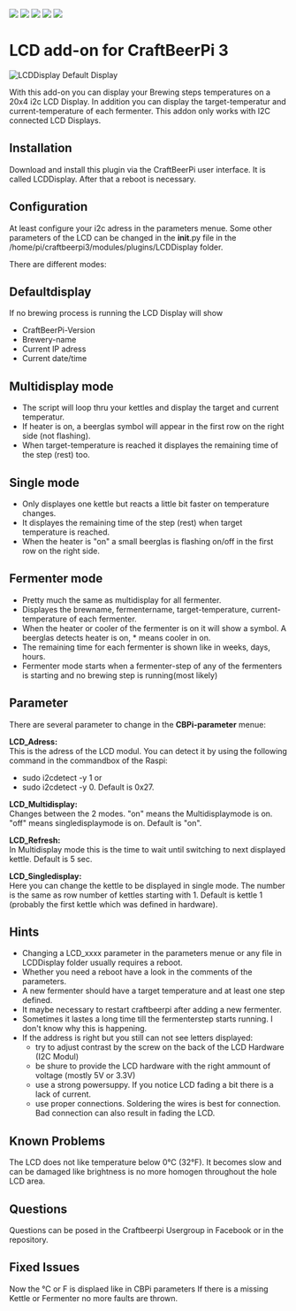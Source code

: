 ![](https://img.shields.io/badge/CBPi%203%20addin-functionable-green.svg)  ![](https://img.shields.io/github/license/JamFfm/craftbeerpiLCD.svg?style=flat) ![](https://img.shields.io/github/last-commit/JamFfm/craftbeerpiLCD.svg?style=flat) ![](https://img.shields.io/github/release-pre/JamFfm/craftbeerpiLCD.svg?style=flat) ![](https://img.shields.io/github/downloads/JamFfm/craftbeerpiLCD/total.svg)

# **LCD add-on for CraftBeerPi 3**

![](https://github.com/breiti78/craftbeerpiLCD/blob/master/LCDPhoto.jpg "LCDDisplay Default Display")

With this add-on you can display your Brewing steps temperatures on a 20x4 i2c LCD Display.
In addition you can display the target-temperatur and current-temperature of each fermenter.
This addon only works with I2C connected LCD Displays.

## Installation

Download and install this plugin via 
the CraftBeerPi user interface. It is called LCDDisplay.
After that a reboot is necessary.

## Configuration

At least configure your i2c adress in the parameters menue. Some other
parameters of the LCD can be changed in the  __init__.py file in the
/home/pi/craftbeerpi3/modules/plugins/LCDDisplay folder.


There are different modes:

**Defaultdisplay**
--------------

If no brewing process is running the LCD Display will show

- CraftBeerPi-Version 
- Brewery-name
- Current IP adress 
- Current date/time

**Multidisplay mode**
-----------------

- The script will loop thru your kettles and display the target and current temperatur. 
- If heater is on, a beerglas symbol will appear in the first row on the right side (not flashing).
- When target-temperature is reached it displayes the remaining time of the step (rest) too.

**Single mode**
-----------

- Only displayes one kettle but reacts a little bit faster on temperature changes. 
- It displayes the remaining time of the step (rest) when target temperature is reached.
- When the heater is "on" a small beerglas is flashing on/off in the first row on the right side.

**Fermenter mode**
--------------
- Pretty much the same as multidisplay for all fermenter.
- Displayes the brewname, fermentername, target-temperature, current-temperature of each fermenter.
- When the heater or cooler of the fermenter is on it will show a symbol.
A beerglas detects heater is on, * means cooler in on.
- The remaining time for each fermenter is shown like in weeks, days, hours. 
- Fermenter mode starts when a fermenter-step of any of the fermenters is starting and no brewing step is running(most likely)

Parameter
---------

There are several parameter to change in the **CBPi-parameter** menue:


**LCD_Adress:**    
This is the adress of the LCD modul. You can detect it by 
using the following command in the commandbox of the Raspi:   
- sudo i2cdetect -y 1 
or 
- sudo i2cdetect -y 0.
Default is 0x27.
 
 
**LCD_Multidisplay:**     
Changes between the 2 modes. "on" means the Multidisplaymode is on. 
"off" means singledisplaymode is on. Default is "on". 


**LCD_Refresh:**		  
In Multidisplay mode this is the time to wait until switching to next displayed kettle. 
Default is 5 sec.
 

**LCD_Singledisplay:** 	  
Here you can change the kettle to be displayed in single mode. The number is the same as row number  of
kettles starting with 1. Default is kettle 1 (probably the first kettle which was defined in hardware).



## Hints

- Changing a LCD_xxxx parameter in the parameters menue or any
file in LCDDisplay folder usually requires a reboot.
- Whether you need a reboot have a look in the comments of the parameters.
- A new fermenter should have a target temperature and at least one step defined.
- It maybe necessary to restart craftbeerpi after adding a new fermenter. 
- Sometimes it lastes a long time till the fermenterstep starts running. 
I don't know why this is happening.
- If the address is right but you still can not see letters displayed:
  - try to adjust contrast by the screw on the back of the LCD Hardware (I2C Modul)
  - be shure to provide the LCD hardware with the right ammount of voltage (mostly 5V or 3.3V)
  - use a strong powersuppy. If you notice LCD fading a bit there is a lack of current.
  - use proper connections. Soldering the wires is best for connection. Bad connection can also result in fading the LCD.


## Known Problems
The LCD does not like temperature below 0°C (32°F). It becomes slow and can be damaged like brightness is no more homogen throughout the hole LCD area.


## Questions  
Questions can be posed in the Craftbeerpi Usergroup in Facebook or in the repository.


## Fixed Issues
Now the °C or F is displaed like in CBPi parameters
If there is a missing Kettle or Fermenter no more faults are thrown.

